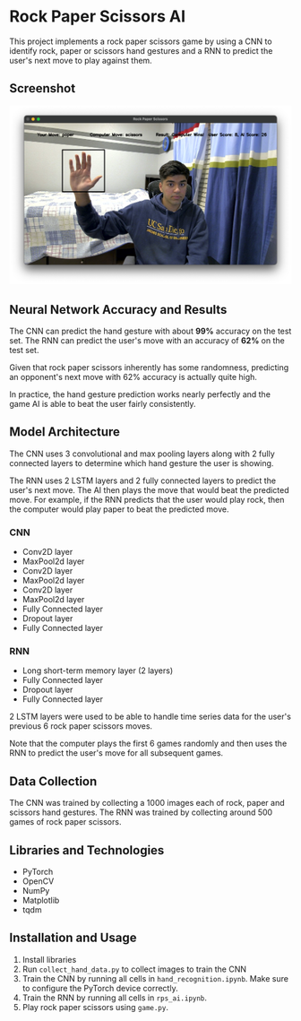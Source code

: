 # Rock Paper Scissors AI

This project implements a rock paper scissors game by using a CNN to identify rock, paper or scissors hand gestures and a RNN to predict the user's next move to play against them.

## Screenshot

![Rock Paper Scissors Game Screenshot](rock_paper_scissors_game.png)

## Neural Network Accuracy and Results

The CNN can predict the hand gesture with about **99%** accuracy on the test set. The RNN can predict the user's move with an accuracy of **62%** on the test set.

Given that rock paper scissors inherently has some randomness, predicting an opponent's next move with 62% accuracy is actually quite high.

In practice, the hand gesture prediction works nearly perfectly and the game AI is able to beat the user fairly consistently.

## Model Architecture

The CNN uses 3 convolutional and max pooling layers along with 2 fully connected layers to determine which hand gesture the user is showing.

The RNN uses 2 LSTM layers and 2 fully connected layers to predict the user's next move. The AI then plays the move that would beat the predicted move. For example, if the RNN predicts that the user would play rock, then the computer would play paper to beat the predicted move.

### CNN

- Conv2D layer
- MaxPool2d layer
- Conv2D layer
- MaxPool2d layer
- Conv2D layer
- MaxPool2d layer
- Fully Connected layer
- Dropout layer
- Fully Connected layer

### RNN

- Long short-term memory layer (2 layers)
- Fully Connected layer
- Dropout layer
- Fully Connected layer

2 LSTM layers were used to be able to handle time series data for the user's previous 6 rock paper scissors moves.

Note that the computer plays the first 6 games randomly and then uses the RNN to predict the user's move for all subsequent games.

## Data Collection

The CNN was trained by collecting a 1000 images each of rock, paper and scissors hand gestures. The RNN was trained by collecting around 500 games of rock paper scissors.

## Libraries and Technologies

- PyTorch
- OpenCV
- NumPy
- Matplotlib
- tqdm

## Installation and Usage

1. Install libraries
2. Run `collect_hand_data.py` to collect images to train the CNN
3. Train the CNN by running all cells in `hand_recognition.ipynb`. Make sure to configure the PyTorch device correctly.
4. Train the RNN by running all cells in `rps_ai.ipynb`.
5. Play rock paper scissors using `game.py`.
